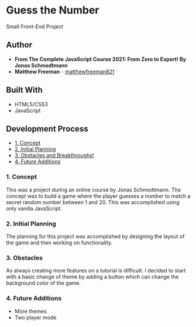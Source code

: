 # Guess the Number
Small Front-End Project

## Author

* **From The Complete JavaScript Course 2021: From Zero to Expert! By Jonas Schmedtmann**
* **Matthew Freeman** - [matthewfreeman821](https://github.com/matthewfreeman821)


## Built With

* HTML5/CSS3
* JavaScript

## Development Process
* [1. Concept](#1-concept)
* [2. Initial Planning](#2-initial-planning)
* [3. Obstacles and Breakthroughs!](#3-obstacles-and-breakthroughs)
* [4. Future Additions](#4-future-additions)




### 1. Concept

This was a project during an online course by Jonas Schmedtmann. The concept was to build a game where the player guesses a number to match a secret random number between 1 and 20. This was accomplished using only vanilla JavaScript.



### 2. Initial Planning

The planning for this project was accomplished by designing the layout of the game and then working on functionality.

### 3. Obstacles

As always creating more features on a tutorial is difficult. I decided to start with a basic change of theme by adding a button which can change the background color of the game. 

### 4. Future Additions

* More themes
* Two player mode